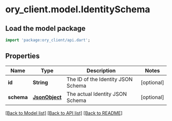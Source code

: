 # ory_client.model.IdentitySchema

## Load the model package
```dart
import 'package:ory_client/api.dart';
```

## Properties
Name | Type | Description | Notes
------------ | ------------- | ------------- | -------------
**id** | **String** | The ID of the Identity JSON Schema | [optional] 
**schema** | [**JsonObject**](.md) | The actual Identity JSON Schema | [optional] 

[[Back to Model list]](../README.md#documentation-for-models) [[Back to API list]](../README.md#documentation-for-api-endpoints) [[Back to README]](../README.md)


